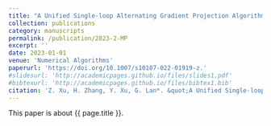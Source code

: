 ```yaml
---
title: "A Unified Single-loop Alternating Gradient Projection Algorithm for Nonconvex-Concave and Convex-Nonconcave Minimax Problems"
collection: publications
category: manuscripts
permalink: /publication/2023-2-MP
excerpt: ''
date: 2023-01-01
venue: 'Numerical Algorithms'
paperurl: 'https://doi.org/10.1007/s10107-022-01919-z.'
#slidesurl: 'http://academicpages.github.io/files/slides1.pdf'
#bibtexurl: 'http://academicpages.github.io/files/bibtex1.bib'
citation: 'Z. Xu, H. Zhang, Y. Xu, G. Lan*. &quot;A Unified Single-loop Alternating Gradient Projection Algorithm for Nonconvex-Concave and Convex-Nonconcave Minimax Problems.&quot; <i>Numerical Algorithms</i>. 201: 635-706, 2023. [https://doi.org/10.1007/s10107-022-01919-z](https://doi.org/10.1007/s11075-023-01528-7).'
---
```


This paper is about {{ page.title }}.
